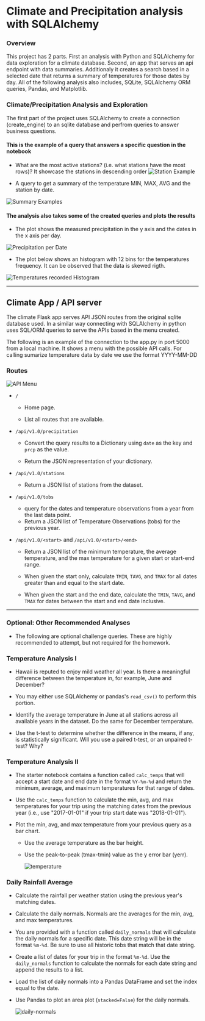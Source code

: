 # Climate and Precipitation analysis with SQLAlchemy
### Overview 
This project has 2 parts. First an analysis with Python and SQLAlchemy for data exploration for a climate database. Second, an app that serves an api endpoint with data summaries. Additionaly it creates a search based in a selected date that returns a summary of temperatures for those dates by day.
All of the following analysis also includes, SQLite, SQLAlchemy ORM queries, Pandas, and Matplotlib.

### Climate/Precipitation Analysis and Exploration

The first part of the project uses SQLAlchemy to create a connection (create_engine) to an sqlite database and perfrom queries to answer business questions.  

#### This is the example of a query that answers a specific question in the notebook

+ What are the most active stations? (i.e. what stations have the most rows)? It showcase the stations in descending order
![Station Example](https://github.com/luisantoniococa/Climate_and_precipitation_analysis_SQLAlchemy/blob/master/Descending%20order%20by%20station.png)

+ A query to get a summary of the temperature MIN, MAX, AVG and the station by date. 

![Summary Examples](https://github.com/luisantoniococa/Climate_and_precipitation_analysis_SQLAlchemy/blob/master/Temperature%20avg%20max%20and%20min.png)

#### The analysis also takes some of the created queries and plots the results

+ The plot shows the measured precipitation in the y axis and the dates in the x axis per day.

![Precipitation per Date](https://github.com/luisantoniococa/Climate_and_precipitation_analysis_SQLAlchemy/blob/master/Precipitations.png)

+ The plot below shows an histogram with 12 bins for the temperatures frequency. It can be observed that the data is skewed rigth.

![Temperatures recorded Histogram](https://github.com/luisantoniococa/Climate_and_precipitation_analysis_SQLAlchemy/blob/master/Temperature_frequency.png)

- - -

## Climate App / API server

The climate Flask app serves API JSON routes from the original sqlite database used. In a similar way connecting with SQLAlchemy in python uses SQL/ORM queries to serve the APIs based in the menu created. 

The following is an example of the connection to the app.py in port 5000 from a local machine. It shows a menu with the possible API calls. For calling sumarize temperature data by date we use the format YYYY-MM-DD


### Routes

![API Menu](https://github.com/luisantoniococa/Climate_and_precipitation_analysis_SQLAlchemy/blob/master/port5000%20welcome.png)

* `/`

  * Home page.

  * List all routes that are available.

* `/api/v1.0/precipitation`

  * Convert the query results to a Dictionary using `date` as the key and `prcp` as the value.

  * Return the JSON representation of your dictionary.

* `/api/v1.0/stations`

  * Return a JSON list of stations from the dataset.

* `/api/v1.0/tobs`
  * query for the dates and temperature observations from a year from the last data point.
  * Return a JSON list of Temperature Observations (tobs) for the previous year.

* `/api/v1.0/<start>` and `/api/v1.0/<start>/<end>`

  * Return a JSON list of the minimum temperature, the average temperature, and the max temperature for a given start or start-end range.

  * When given the start only, calculate `TMIN`, `TAVG`, and `TMAX` for all dates greater than and equal to the start date.

  * When given the start and the end date, calculate the `TMIN`, `TAVG`, and `TMAX` for dates between the start and end date inclusive.


- - -

### Optional: Other Recommended Analyses

* The following are optional challenge queries. These are highly recommended to attempt, but not required for the homework.

### Temperature Analysis I

* Hawaii is reputed to enjoy mild weather all year. Is there a meaningful difference between the temperature in, for example, June and December?

* You may either use SQLAlchemy or pandas's `read_csv()` to perform this portion.

* Identify the average temperature in June at all stations across all available years in the dataset. Do the same for December temperature.

* Use the t-test to determine whether the difference in the means, if any, is statistically significant. Will you use a paired t-test, or an unpaired t-test? Why?

### Temperature Analysis II

* The starter notebook contains a function called `calc_temps` that will accept a start date and end date in the format `%Y-%m-%d` and return the minimum, average, and maximum temperatures for that range of dates.

* Use the `calc_temps` function to calculate the min, avg, and max temperatures for your trip using the matching dates from the previous year (i.e., use "2017-01-01" if your trip start date was "2018-01-01").

* Plot the min, avg, and max temperature from your previous query as a bar chart.

  * Use the average temperature as the bar height.

  * Use the peak-to-peak (tmax-tmin) value as the y error bar (yerr).

    ![temperature](Images/temperature.png)

### Daily Rainfall Average

* Calculate the rainfall per weather station using the previous year's matching dates.

* Calculate the daily normals. Normals are the averages for the min, avg, and max temperatures.

* You are provided with a function called `daily_normals` that will calculate the daily normals for a specific date. This date string will be in the format `%m-%d`. Be sure to use all historic tobs that match that date string.

* Create a list of dates for your trip in the format `%m-%d`. Use the `daily_normals` function to calculate the normals for each date string and append the results to a list.

* Load the list of daily normals into a Pandas DataFrame and set the index equal to the date.

* Use Pandas to plot an area plot (`stacked=False`) for the daily normals.

  ![daily-normals](Images/daily-normals.png)
